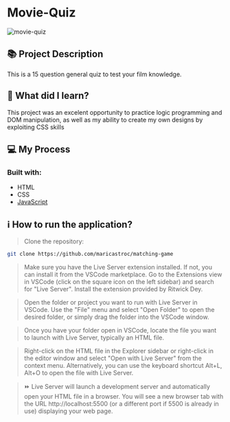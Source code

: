 # Movie-Quiz
![movie-quiz](https://github.com/maricastroc/movie-quiz/assets/121824373/6109cf11-2fdc-4ac7-8cbd-cab5c17764c8)

## 📚 Project Description

This is a 15 question general quiz to test your film knowledge.

## 📌 What did I learn?

This project was an excelent opportunity to practice logic programming and DOM manipulation, as well as my ability to create my own designs by exploiting CSS skills

## 💻 My Process
### Built with:

- HTML
- CSS
- [JavaScript](https://www.javascript.com/)

## ℹ️ How to run the application?

> Clone the repository:

```bash
git clone https://github.com/maricastroc/matching-game
```

> Make sure you have the Live Server extension installed. If not, you can install it from the VSCode marketplace. Go to the Extensions view in VSCode (click on the square icon on the left sidebar) and search for "Live Server". Install the extension provided by Ritwick Dey.

> Open the folder or project you want to run with Live Server in VSCode. Use the "File" menu and select "Open Folder" to open the desired folder, or simply drag the folder into the VSCode window.

> Once you have your folder open in VSCode, locate the file you want to launch with Live Server, typically an HTML file.

> Right-click on the HTML file in the Explorer sidebar or right-click in the editor window and select "Open with Live Server" from the context menu. Alternatively, you can use the keyboard shortcut Alt+L, Alt+O to open the file with Live Server.

> ⏩ Live Server will launch a development server and automatically open your HTML file in a browser. You will see a new browser tab with the URL http://localhost:5500 (or a different port if 5500 is already in use) displaying your web page.
